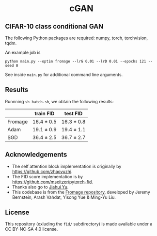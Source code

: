 <h1 align="center">
cGAN
</h1>

## CIFAR-10 class conditional GAN

The following Python packages are required: numpy, torch, torchvision, tqdm.

An example job is
```
python main.py --optim fromage --lrG 0.01 --lrD 0.01 --epochs 121 --seed 0
```
See inside `main.py` for additional command line arguments.

## Results

Runnning `sh batch.sh`, we obtain the following results:

|         | train FID  | test FID   |
|---------|------------|------------|
| Fromage | 16.4 ± 0.5 | 16.3 ± 0.8 |
| Adam    | 19.1 ± 0.9 | 19.4 ± 1.1 |
| SGD     | 36.4 ± 2.5 | 36.7 ± 2.7 |

## Acknowledgements
- The self attention block implementation is originally by https://github.com/zhaoyuzhi.
- The FID score implementation is by https://github.com/mseitzer/pytorch-fid.
- Thanks also go to [Jiahui Yu](https://jiahuiyu.com/).
- This codebase is from the [Fromage repository](https://github.com/jxbz/fromage), developed by Jeremy Bernstein, Arash Vahdat, Yisong Yue & Ming-Yu Liu.
 
## License
This repository (exluding the `fid/` subdirectory) is made available under a CC BY-NC-SA 4.0 license.

